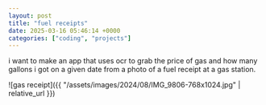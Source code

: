 ```yaml
---
layout: post
title: "fuel receipts"
date: 2025-03-16 05:46:14 +0000
categories: ["coding", "projects"]
---
```


i want to make an app that uses ocr to grab the price of gas and how many gallons i got on a given date from a photo of a fuel receipt at a gas station.

![gas receipt]({{ "/assets/images/2024/08/IMG_9806-768x1024.jpg" | relative_url }})